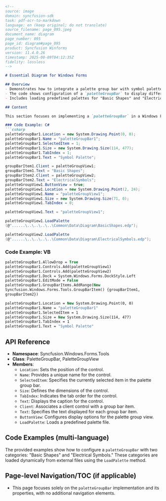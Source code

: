 ```markdown
<!--
source: image
domain: syncfusion-sdk
task: pdf-ocr-to-markdown
language: en (keep original; do not translate)
source_filename: page_095.jpeg
document_name: diagram
page_number: 095
page_id: diagram#page_095
product: Syncfusion Winforms
version: 11.4.0.26
timestamp: 2025-08-09T04:12:35Z
fidelity: lossless
-->

# Essential Diagram for Windows Forms

## Overview
- Demonstrates how to integrate a palette group bar with symbol palettes in Windows Forms.
- The code shows configuration of a `paletteGroupBar` to display different symbol categories.
- Includes loading predefined palettes for "Basic Shapes" and "Electrical Symbols."

## Content

This section focuses on implementing a `paletteGroupBar` in a Windows Forms application. The objective is to create a user interface that provides access to different symbol categories in a structured manner.

### Code Example: C#
```csharp
paletteGroupBar1.Location = new System.Drawing.Point(0, 0);
paletteGroupBar1.Name = "paletteGroupBar1";
paletteGroupBar1.SelectedItem = 1;
paletteGroupBar1.Size = new System.Drawing.Size(114, 477);
paletteGroupBar1.TabIndex = 1;
paletteGroupBar1.Text = "Symbol Palette";

groupBarItem1.Client = paletteGroupView1;
groupBarItem1.Text = "Basic Shapes";
groupBarItem2.Client = paletteGroupView2;
groupBarItem2.Text = "ElectricalSymbols";
paletteGroupView1.ButtonView = true;
paletteGroupView1.Location = new System.Drawing.Point(2, 24);
paletteGroupView1.Name = "paletteGroupView1";
paletteGroupView1.Size = new System.Drawing.Size(71, 0);
paletteGroupView1.TabIndex = 0;

paletteGroupView1.Text = "paletteGroupView1";

paletteGroupView1.LoadPalette
(@"......\..\..\..\..\Common\Data\Diagram\BasicShapes.edp");

paletteGroupView2.LoadPalette
(@"......\..\..\..\..\Common\Data\Diagram\ElectricalSymbols.edp");
```

### Code Example: VB
```vb
paletteGroupBar1.AllowDrop = True
paletteGroupBar1.Controls.Add(paletteGroupView1)
paletteGroupBar1.Controls.Add(paletteGroupView2)
paletteGroupBar1.Dock = System.Windows.Forms.DockStyle.Left
paletteGroupBar1.EditMode = False
paletteGroupBar1.GroupBarItems.AddRange(New 
Syncfusion.Windows.Forms.Tools.GroupBarItem() {groupBarItem1, 
groupBarItem2})

paletteGroupBar1.Location = New System.Drawing.Point(0, 0)
paletteGroupBar1.Name = "paletteGroupBar1"
paletteGroupBar1.SelectedItem = 1
paletteGroupBar1.Size = New System.Drawing.Size(114, 477)
paletteGroupBar1.TabIndex = 1
paletteGroupBar1.Text = "Symbol Palette"
```

## API Reference
- **Namespace**: Syncfusion.Windows.Forms.Tools
- **Class**: PaletteGroupBar, PaletteGroupView
- **Members**:
  - `Location`: Sets the position of the control.
  - `Name`: Provides a unique name for the control.
  - `SelectedItem`: Specifies the currently selected item in the palette group bar.
  - `Size`: Defines the dimensions of the control.
  - `TabIndex`: Indicates the tab order for the control.
  - `Text`: Displays the caption for the control.
  - `Client`: Associates a client control with a group bar item.
  - `Text`: Specifies the text displayed for each group bar item.
  - `ButtonView`: Configures display options for the palette group view.
  - `LoadPalette`: Loads a predefined palette file.

## Code Examples (multi-language)
The provided examples show how to configure a `paletteGroupBar` with two categories: "Basic Shapes" and "Electrical Symbols." These categories are loaded dynamically from external files using the `LoadPalette` method.

## Page-level Navigation/TOC (if applicable)
- This page focuses solely on the `paletteGroupBar` implementation and its properties, with no additional navigation elements.

<!-- tags: [syncfusion, windowsforms, palettegroupbar, diagram, control, version:11.4.0.26] keywords: [palette, group bar, symbol, shapes, electrical symbols, windows forms, loadpalette, configuration, controls, properties] -->
```